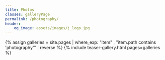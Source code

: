 ```yaml
---
title: Photos
classes: galleryPage
permalink: /photography/
header:
    og_image: assets/images/j_logo.jpg
---
```


{% assign galleries = site.pages | where_exp: "item" , "item.path contains 'photography'" | reverse %}
{% include teaser-gallery.html pages=galleries %}